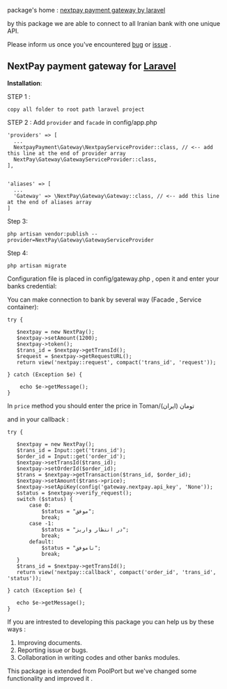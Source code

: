 
package's home : [nextpay payment gateway by laravel](http://nextpay.ir) 

by this  package we are able to connect to all Iranian bank with one unique API.

Please inform us once you've encountered [bug](https://github.com/nextpay-ir/laravel-payment-gateway/issues) or [issue](https://github.com/nextpay-ir/laravel-payment-gateway/issues)  .

NextPay payment gateway for [Laravel](https://laravel.com/)
----------


**Installation**:

STEP 1 : 

    copy all folder to root path laravel project
    
STEP 2 : Add `provider` and `facade` in config/app.php

    'providers' => [
      ...
      NextpayPayment\Gateway\NextpayServiceProvider::class, // <-- add this line at the end of provider array
      NextPay\Gateway\GatewayServiceProvider::class,
    ],


    'aliases' => [
      ...      
      'Gateway' => \NextPay\Gateway\Gateway::class, // <-- add this line at the end of aliases array
    ]

Step 3:  

    php artisan vendor:publish --provider=NextPay\Gateway\GatewayServiceProvider

Step 4: 

    php artisan migrate


Configuration file is placed in config/gateway.php , open it and enter your banks credential:

You can make connection to bank by several way (Facade , Service container):

    try {
       
       $nextpay = new NextPay();
       $nextpay->setAmount(1200);
       $nextpay->token();
       $trans_id = $nextpay->getTransId();
       $request = $nextpay->getRequestURL();
       return view('nextpay::request', compact('trans_id', 'request'));
       
    } catch (Exception $e) {
       
       	echo $e->getMessage();
    }

In `price` method you should enter the price in Toman/تومان (ایران) 

and in your callback :

    try { 
       
       $nextpay = new NextPay();
       $trans_id = Input::get('trans_id');
       $order_id = Input::get('order_id');
       $nextpay->setTransId($trans_id);
       $nextpay->setOrderId($order_id);
       $trans = $nextpay->getTransaction($trans_id, $order_id);
       $nextpay->setAmount($trans->price);
       $nextpay->setApiKey(config('gateway.nextpay.api_key', 'None'));
       $status = $nextpay->verify_request();
       switch ($status) {
           case 0:
               $status = "موفق";
               break;
           case -1:
               $status = "در انتظار واریز";
               break;
           default:
               $status = "ناموفق";
               break;
       }
       $trans_id = $nextpay->getTransId();
       return view('nextpay::callback', compact('order_id', 'trans_id', 'status'));
       
    } catch (Exception $e) {
       
       echo $e->getMessage();
    }  

If you are intrested to developing this package you can help us by these ways :

 1. Improving documents.
 2. Reporting issue or bugs.
 3. Collaboration in writing codes and other banks modules.

This package is extended from PoolPort  but we've changed some functionality and improved it .
